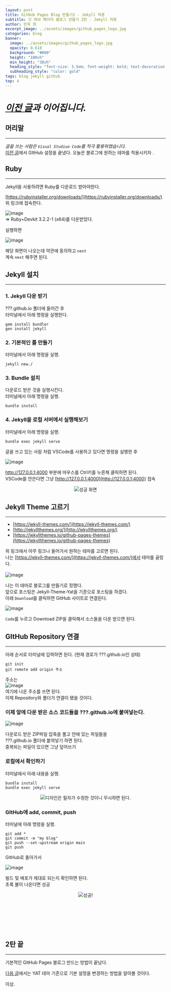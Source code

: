 ```yaml
---
layout: post
title: GitHub Pages Blog 만들기2 - Jekyll 적용
subtitle: 깃 허브 페이지 블로그 만들기 2탄 - Jekyll 적용
author: 민욱 최 
excerpt_image: ../assets/images/github_pages_logo.jpg
categories: blog
banner:
  image: ../assets/images/github_pages_logo.jpg
  opacity: 0.618
  background: "#000"
  height: "100vh"
  min_height: "38vh"
  heading_style: "font-size: 3.5em; font-weight: bold; text-decoration: underline"
  subheading_style: "color: gold"
tags: blog jekyll github
top: 4
---
```

      
 

# *[이전 글](https://choimu4.github.io/blog/2024/01/09/%EA%B9%83-%ED%97%88%EB%B8%8C-%EB%B8%94%EB%A1%9C%EA%B7%B8-%EB%A7%8C%EB%93%A4%EA%B8%B01.html)과 이어집니다.*
 
 
  



## 머리말  
---  
*글을 쓰는 사람은 `Visual Studiuo Code`를 적극 활용하였습니다.*  
[이전 글](https://choimu4.github.io/blog/2024/01/09/%EA%B9%83-%ED%97%88%EB%B8%8C-%EB%B8%94%EB%A1%9C%EA%B7%B8-%EB%A7%8C%EB%93%A4%EA%B8%B01.html)에서 GItHub 설정을 끝냈다. 오늘은 블로그에 원하는 테마를 적용시키자 . 

## Ruby  
---  


Jekyll을 사용하려면 Ruby를 다운로드 받아야한다.

[https://rubyinstaller.org/downloads/](https://rubyinstaller.org/downloads/)  
위 링크에 접속한다.  

![image](https://github.com/choimu4/choimu4.github.io/assets/155925706/57598594-674d-41a9-840a-149a23c6b784)  
=> Ruby+Devkit 3.2.2-1 (x64)를 다운받았다. 

실행하면 

![image](https://github.com/choimu4/choimu4.github.io/assets/155925706/c20445fe-b204-4b61-963d-b970faf0594c)

해당 화면이 나오는데 약관에 동의하고 `next`  
계속 `next` 해주면 된다.  

## Jekyll 설치  
---  


### 1. Jekyll 다운 받기

???.github.io 폴더에 들어간 후  
터미널에서 아래 명령을 실행한다. 
```
gem install bundler
gen install jekyll
```
### 2. 기본적인 틀 만들기

터미널에서 아래 명령을 실행.

```
jekyll new./
```

### 3. Bundle 설치

다운로드 받은 것을 실행시킨다.  
터미널에서 아래 명령을 실행.
```
bundle install
```

### 4. Jekyll을 로컬 서버에서 실행해보기

터미널에서 아래 명령을 실행.  

```
bundle exec jekyll serve
```
글을 쓰고 있는 사람 처럼 VSCode를 사용하고 있다면 명령을 실행한 후  

![image](https://github.com/choimu4/choimu4.github.io/assets/155925706/25c12885-408e-43a2-93d5-21a24e765e71)

http://127.0.0.1:4000 부분에 마우스를 Ctrl키를 누른채 클릭하면 된다.  
VSCode를 안쓴다면 그냥  [http://127.0.0.1:4000](http://127.0.0.1:4000) 접속    
<p align=center><img src = "https://github.com/choimu4/choimu4.github.io/assets/155925706/a0860b38-3851-45da-bd5d-dbdf431ee063">성공 화면</p>

## Jekyll Theme 고르기  
---  


  * [https://jekyll-themes.com/](https://jekyll-themes.com/)
  * [http://jekyllthemes.org/](http://jekyllthemes.org/)
  * [https://jekyllthemes.io/github-pages-themes](https://jekyllthemes.io/github-pages-themes)

  위 링크에서 아무 링크나 들어가서 원하는 테마를 고르면 된다.  
  나는 [https://jekyll-themes.com/](https://jekyll-themes.com/)에서 테마를 골랐다.  
  <br>
  ![image](https://github.com/choimu4/choimu4.github.io/assets/155925706/f745e681-fab4-48a3-ba08-68e1f0da1b48)

  
  나는 이 테마로 블로그를 만들기로 정했다.  
  앞으로 포스팅은 Jekyll-Theme-Yat을 기준으로 포스팅을 하겠다.  
  아래 `Download`를 클릭하면 GitHub 사이트로 연결된다.

  ![image](https://github.com/choimu4/choimu4.github.io/assets/155925706/63ec6213-5b07-4e48-b58e-e9c6b13f359f)  

  `Code`를 누르고 Download ZIP을 클릭해서 소스들을 다운 받으면 된다.


## GItHub Repository 연결
---  

아래 순서로 터미널에 입력하면 된다. (현재 경로가 ???.github.io인 상태)  

```
git init
git remote add origin 주소
```
주소는   
![image](https://github.com/choimu4/choimu4.github.io/assets/155925706/12e850aa-269e-4b70-8728-3fa93ada1ff7)  
여기에 나온 주소를 쓰면 된다.  
이제 Repository와 폴더가 연결이 됐을 것이다.

### 이제 앞에 다운 받은 소스 코드들을 ???.github.io에 붙여넣는다.


![image](https://github.com/choimu4/choimu4.github.io/assets/155925706/a5fafea8-34c5-4b95-b778-88296895998f)

다운로드 받은 ZIP파일 압축을 풀고 안에 있는 파일들을   
???.github.io 폴더에 붙여넣기 하면 된다.  
중복되는 파일이 있으면 그냥 덮어쓰기 

### 로컬에서 확인하기

터미널에서 아래 내용을 실행.  
```
bundle install
bundle exec jekyll serve
```

<p align=center><img src = "https://github.com/choimu4/choimu4.github.io/assets/155925706/2470c421-312d-42b0-9ce7-6e7adce8b3a3">디자인은 필자가 수정한 것이니 무시하면 된다.</p>  

### GItHub에 add, commit, push
터미널에 아래 명령을 실행.

```
git add * 
git commit -m "my blog"
git push --set-upstream origin main
git push
```
GitHub로 돌아가서  

![image](https://github.com/choimu4/choimu4.github.io/assets/155925706/f6ef6e00-17b8-48ca-8227-e11a6e55c69a)

빌드 및 배포가 제대로 되는지 확인하면 된다.  
초록 불이 나온다면 성공

<p align=center><img src = "https://github.com/choimu4/choimu4.github.io/assets/155925706/9f141b7c-3797-4941-93ea-d7dbe3816d8c">성공!</p> 
<br>
<br>
<br>
<br>
<br>

## 2탄 끝
---
  
기본적인 GitHub Pages 블로그 만드는 방법이 끝났다.  

[다음 글](https://choimu4.github.io/blog/2024/01/11/%EA%B9%83-%ED%97%88%EB%B8%8C-%EB%B8%94%EB%A1%9C%EA%B7%B8-%EB%A7%8C%EB%93%A4%EA%B8%B03.html)에서는 YAT 테마 기준으로 기본 설정을 변경하는 방법을 알아볼 것이다.

이상.
